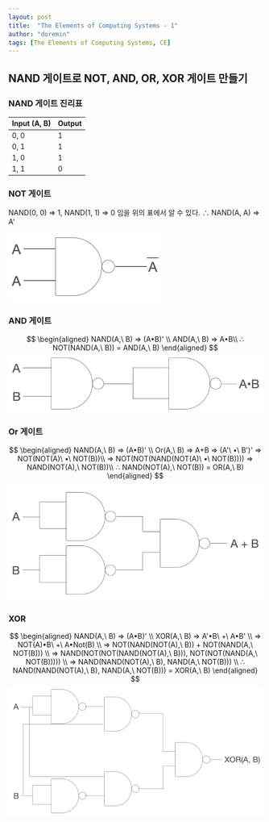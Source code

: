 ```yaml
---
layout: post
title:  "The Elements of Computing Systems - 1"
author: "doremin"
tags: [The Elements of Computing Systems, CE]
---
```


## NAND 게이트로 NOT, AND, OR, XOR 게이트 만들기
### NAND 게이트 진리표

|Input (A, B)|Output|
|--|--|
|0, 0|1|
|0, 1|1|
|1, 0|1|
|1, 1|0|

### NOT 게이트
NAND(0, 0) => 1, NAND(1, 1) => 0 임을 위의 표에서 알 수 있다.
∴ NAND(A, A) => A'

![NANDToNOT](/assets/images/2020-12-28-1.png)

### AND 게이트

$$
\begin{aligned}
    NAND(A,\ B) => (A•B)' \\
    AND(A,\ B) => A•B\\
    ∴ NOT(NAND(A,\ B)) = AND(A,\ B)
\end{aligned}
$$
![NANDToAND](/assets/images/2020-12-28-2.png)

### Or 게이트

$$
\begin{aligned}
    NAND(A,\ B) => (A•B)' \\
    Or(A,\ B) => A+B => (A'\ •\ B')' => NOT(NOT(A)\ •\  NOT(B))\\
    => NOT(NOT(NAND(NOT(A)\ •\ NOT(B)))) => NAND(NOT(A),\ NOT(B))\\
    ∴ NAND(NOT(A),\ NOT(B)) = OR(A,\ B)
\end{aligned}
$$
![NANDToOR](/assets/images/2020-12-28-3.png)

### XOR

$$
\begin{aligned}
    NAND(A,\ B) => (A•B)' \\
    XOR(A,\ B) => A'•B\ +\ A•B' \\
    => NOT(A)•B\ +\ A•Not(B) \\
    => NOT(NAND(NOT(A),\ B)) + NOT(NAND(A,\ NOT(B))) \\
    => NAND(NOT(NOT(NAND(NOT(A),\ B))), NOT(NOT(NAND(A,\ NOT(B))))) \\
    => NAND(NAND(NOT(A),\ B), NAND(A,\ NOT(B))) \\
    ∴ NAND(NAND(NOT(A),\ B), NAND(A,\ NOT(B))) = XOR(A,\ B)
\end{aligned} 
$$
![NANDToXOR](/assets/images/2020-12-28-4.png)
